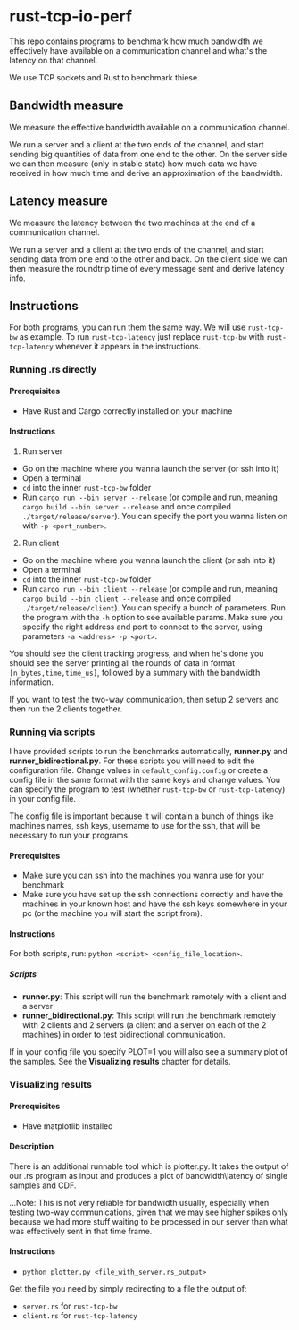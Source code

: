 # rust-tcp-io-perf

This repo contains programs to benchmark how much bandwidth we effectively have available on a communication channel and what's the latency on that channel.

We use TCP sockets and Rust to benchmark thiese.

## Bandwidth measure

We measure the effective bandwidth available on a communication channel.

We run a server and a client at the two ends of the channel, and start sending big quantities of data from one end to the other. On the server side we can then measure (only in stable state) how much data we have received in how much time and derive an approximation of the bandwidth.

## Latency measure

We measure the latency between the two machines at the end of a communication channel.

We run a server and a client at the two ends of the channel, and start sending data from one end to the other and back. On the client side we can then measure the roundtrip time of every message sent and derive latency info.

## Instructions

For both programs, you can run them the same way. We will use `rust-tcp-bw` as example. To run `rust-tcp-latency` just replace `rust-tcp-bw` with `rust-tcp-latency` whenever it appears in the instructions.

### Running .rs directly

#### Prerequisites
- Have Rust and Cargo correctly installed on your machine

#### Instructions

1) Run server
- Go on the machine where you wanna launch the server (or ssh into it)
- Open a terminal
- `cd` into the inner `rust-tcp-bw` folder
- Run `cargo run --bin server --release` (or compile and run, meaning `cargo build --bin server --release` and once compiled `./target/release/server`). You can specify the port you wanna listen on with `-p <port_number>`.

2) Run client
- Go on the machine where you wanna launch the client (or ssh into it)
- Open a terminal
- `cd` into the inner `rust-tcp-bw` folder
- Run `cargo run --bin client --release` (or compile and run, meaning `cargo build --bin client --release` and once compiled `./target/release/client`). You can specify a bunch of parameters. Run the program with the `-h` option to see available params. Make sure you specify the right address and port to connect to the server, using parameters `-a <address> -p <port>`.

You should see the client tracking progress, and when he's done you should see the server printing all the rounds of data in format `[n_bytes,time,time_us]`, followed by a summary with the bandwidth information.

If you want to test the two-way communication, then setup 2 servers and then run the 2 clients together.

### Running via scripts

I have provided scripts to run the benchmarks automatically, <strong>runner.py</strong> and <strong>runner_bidirectional.py</strong>.
For these scripts you will need to edit the configuration file. Change values in `default_config.config` or create a config file in the same format with the same keys and change values. You can specify the program to test (whether `rust-tcp-bw` or `rust-tcp-latency`) in your config file.

The config file is important because it will contain a bunch of things like machines names, ssh keys, username to use for the ssh, that will be necessary to run your programs.

#### Prerequisites

- Make sure you can ssh into the machines you wanna use for your benchmark
- Make sure you have set up the ssh connections correctly and have the machines in your known host and have the ssh keys somewhere in your pc (or the machine you will start the script from).

#### Instructions
For both scripts, run: `python <script> <config_file_location>`.

##### Scripts
- <strong>runner.py</strong>: This script will run the benchmark remotely with a client and a server
- <strong>runner_bidirectional.py</strong>: This script will run the benchmark remotely with 2 clients and 2 servers (a client and a server on each of the 2 machines) in order to test bidirectional communication.

If in your config file you specify PLOT=1 you will also see a summary plot of the samples. See the <strong>Visualizing results</strong> chapter for details.

### Visualizing results

#### Prerequisites
- Have matplotlib installed

#### Description

There is an additional runnable tool which is <string>plotter.py</strong>. It takes the output of our .rs program as input and produces a plot of bandwidth\latency of single samples and CDF.

...Note: This is not very reliable for bandwidth usually, especially when testing two-way communications, given that we may see higher spikes only because we had more stuff waiting to be processed in our server than what was effectively sent in that time frame.
  
#### Instructions

- `python plotter.py <file_with_server.rs_output>`

Get the file you need by simply redirecting to a file the output of:
- `server.rs` for `rust-tcp-bw`
- `client.rs` for `rust-tcp-latency`
